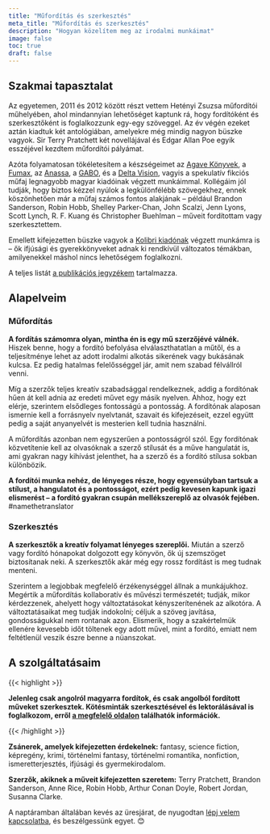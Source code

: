 ```yaml
---
title: "Műfordítás és szerkesztés"
meta_title: "Műfordítás és szerkesztés"
description: "Hogyan közelítem meg az irodalmi munkáimat"
image: false
toc: true
draft: false
---
```


## Szakmai tapasztalat

Az egyetemen, 2011 és 2012 között részt vettem Hetényi Zsuzsa műfordítói műhelyében, ahol mindannyian lehetőséget kaptunk rá, hogy fordítóként és szerkesztőként is foglalkozzunk egy-egy szöveggel. Az év végén ezeket aztán kiadtuk két antológiában, amelyekre még mindig nagyon büszke vagyok. Sir Terry Pratchett két novellájával és Edgar Allan Poe egyik esszéjével kezdtem műfordítói pályámat.

Azóta folyamatosan tökéletesítem a készségeimet az [Agave Könyvek](https://agavekonyvek.hu/), a [Fumax](https://fumax.hu/), az [Anassa](https://www.facebook.com/anassakonyvek/), a [GABO](https://gabo.hu/), és a [Delta Vision](https://www.deltavision.hu/), vagyis a spekulatív fikciós műfaj legnagyobb magyar kiadóinak végzett munkáimmal. Kollégáim jól tudják, hogy biztos kézzel nyúlok a legkülönfélébb szövegekhez, ennek köszönhetően már a műfaj számos fontos alakjának – például Brandon Sanderson, Robin Hobb, Shelley Parker-Chan, John Scalzi, Jenn Lyons, Scott Lynch, R. F. Kuang és Christopher Buehlman – műveit fordítottam vagy szerkesztettem.

Emellett kifejezetten büszke vagyok a [Kolibri kiadónak](https://www.facebook.com/kolibrikiado/) végzett munkámra is – ők ifjúsági és gyerekkönyveket adnak ki rendkívül változatos témákban, amilyenekkel máshol nincs lehetőségem foglalkozni.

A teljes listát [a publikációs jegyzékem](/hu/publications) tartalmazza.

## Alapelveim

### Műfordítás

**A fordítás számomra olyan, mintha én is egy mű szerzőjévé válnék.** Hiszek benne, hogy a fordító befolyása elválaszthatatlan a műtől, és a teljesítménye lehet az adott irodalmi alkotás sikerének vagy bukásának kulcsa. Ez pedig hatalmas felelősséggel jár, amit nem szabad félvállról venni.

Míg a szerzők teljes kreatív szabadsággal rendelkeznek, addig a fordítónak hűen át kell adnia az eredeti művet egy másik nyelven. Ahhoz, hogy ezt elérje, szerintem elsődleges fontosságú a pontosság. A fordítónak alaposan ismernie kell a forrásnyelv nyelvtanát, szavait és kifejezéseit, ezzel együtt pedig a saját anyanyelvét is mesterien kell tudnia használni.

A műfordítás azonban nem egyszerűen a pontosságról szól. Egy fordítónak közvetítenie kell az olvasóknak a szerző stílusát és a műve hangulatát is, ami gyakran nagy kihívást jelenthet, ha a szerző és a fordító stílusa sokban különbözik.

**A fordítói munka nehéz, de lényeges része, hogy egyensúlyban tartsuk a stílust, a hangulatot és a pontosságot, ezért pedig kevesen kapunk igazi elismerést – a fordító gyakran csupán mellékszereplő az olvasók fejében.** #namethetranslator

### Szerkesztés

**A szerkesztők a kreatív folyamat lényeges szereplői.** Miután a szerző vagy fordító hónapokat dolgozott egy könyvön, ők új szemszöget biztosítanak neki. A szerkesztők akár még egy rossz fordítást is meg tudnak menteni.

Szerintem a legjobbak megfelelő érzékenységgel állnak a munkájukhoz. Megértik a műfordítás kollaboratív és művészi természetét; tudják, mikor kérdezzenek, ahelyett hogy változtatásokat kényszerítenének az alkotóra. A változtatásaikat meg tudják indokolni; céljuk a szöveg javítása, gondosságukkal nem rontanak azon. Elismerik, hogy a szakértelmük ellenére kevesebb időt töltenek egy adott művel, mint a fordító, emiatt nem feltétlenül veszik észre benne a nüanszokat.

## A szolgáltatásaim

{{< highlight >}}

**Jelenleg csak angolról magyarra fordítok, és csak angolból fordított műveket szerkesztek. Kötésminták szerkesztésével és lektorálásával is foglalkozom, erről [a megfelelő oldalon](/hu/knitting-technical-editing) találhatók információk.**

{{< /highlight >}}

**Zsánerek, amelyek kifejezetten érdekelnek:** fantasy, science fiction, képregény, krimi, történelmi fantasy, történelmi romantika, nonfiction, ismeretterjesztés, ifjúsági és gyermekirodalom.

**Szerzők, akiknek a műveit kifejezetten szeretem:** Terry Pratchett, Brandon Sanderson, Anne Rice, Robin Hobb, Arthur Conan Doyle, Robert Jordan, Susanna Clarke.

A naptáramban általában kevés az üresjárat, de nyugodtan [lépj velem kapcsolatba](/hu/contact), és beszélgessünk egyet. 😊